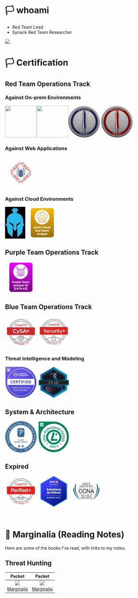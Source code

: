 # 🏳️ whoami
- Red Team Lead  
- Synack Red Team Researcher

<img src="https://tryhackme-badges.s3.amazonaws.com/f3rs3h3n.png" />

<br>

# 🏳️ Certification
## Red Team Operations Track
### Against On-prem Environments
<img width="105" height="105" src="https://api.accredible.com/v1/frontend/credential_website_embed_image/badge/109459517"><img width="105" height="105" src="https://api.accredible.com/v1/frontend/credential_website_embed_image/badge/79200051"><img width="105" height="105" src="./images/CRTL.png"> <img width="105" height="105" src="./images/CRTO.png"> 

### Against Web Applications
<a href="https://academy.hackthebox.com/achievement/badge/f5638147-6c5a-11f0-bcfd-bea50ffe6cb4"><img height="105" src="./images/CBBH.png"></a>

### Against Cloud Environments
<img height="105" src="./images/CARTP.png"> <img height="105" src="./images/MCRTA.png">

## Purple Team Operations Track
<img height="105" src="./images/CPTA-V2.png">

## Blue Team Operations Track
<img width="105" height="105" src="./images/CySA+.png"> <img width="105" height="105" src="./images/Security+.png">

### Threat Intelligence and Modeling
<img width="105" height="105" src="./images/ctmp.png"> <img width="105" height="105" src="./images/CTI101.png"> 

## System & Architecture
<img width="105" height="105" src="./images/pcap-31-03.png"> <img width="105" height="105" src="./images/LPI_LPIC2.png">

## Expired  
<img width="105" height="105" src="./images/PenTest+.png"> <img width="105" height="105" src="./images/AWSSAA.png"> <img width="105" height="105" src="./images/CCNA.png">

<br>


# 📖 Marginalia (Reading Notes)
Here are some of the books I've read, with links to my notes.

## Threat Hunting

| Packet | Packet |
|------|------|
| <div align="center"><a href="https://www.packtpub.com/en-us/product/the-foundations-of-threat-hunting-9781803237282"><img width="105" src="https://content.packt.com/_/image/original/B18282/cover_image.jpg"></a><br><a href="./Marginalia/The_Foundations_of_Threat_Hunting.md">Marginalia</a></div> | <div align="center"><a href="https://www.packtpub.com/en-us/product/practical-threat-intelligence-and-data-driven-threat-hunting-9781838556372"><img width="105" src="https://content.packt.com/_/image/original/B13376/cover_image.jpg"></a><br><a href="./Marginalia/Practical_Threat_Intelligence_and_Data-Driven_Threat_Hunting.md">Marginalia</a></div> |

